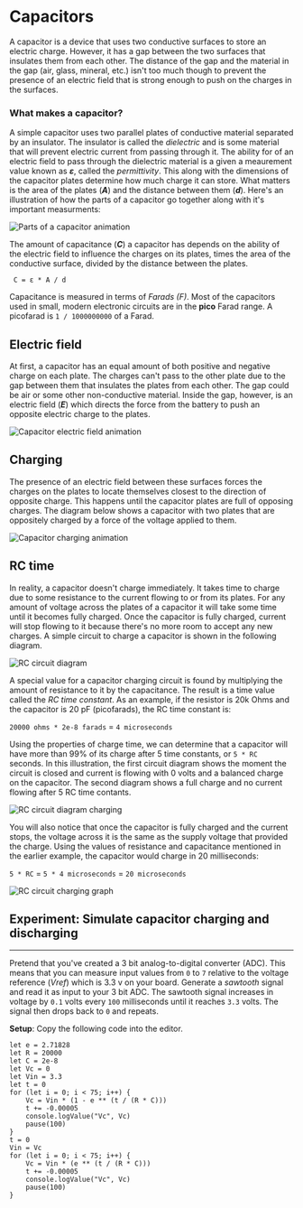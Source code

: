 # Capacitors

A capacitor is a device that uses two conductive surfaces to store an electric charge. However, it has a gap between the two surfaces that insulates them from each other. The distance of the gap and the material in the gap (air, glass, mineral, etc.) isn't too much though to prevent the presence of an electric field that is strong enough to push on the charges in the surfaces.

### What makes a capacitor?

A simple capacitor uses two parallel plates of conductive material separated by an insulator. The insulator is called the _dielectric_ and is some material that will prevent electric current from passing through it. The ability for of an electric field to pass through the dielectric material is a given a meaurement value known as _**ε**_, called the _permittivity_. This along with the dimensions of the capacitor plates determine how much charge it can store. What matters is the area of the plates (_**A**_) and the distance between them (_**d**_). Here's an illustration of how the parts of a capacitor go together along with it's important measurments:

![Parts of a capacitor animation](/static/cp/learn/pins-tutorial/capacitive-touch/capacitor-device.gif)

The amount of capacitance (_**C**_) a capacitor has depends on the ability of the electric field to influence the charges on its plates, times the area of the conductive surface, divided by the distance between the plates.

`` C = ε * A / d``

Capacitance is measured in terms of _Farads (F)_. Most of the capacitors used in small, modern electronic circuits are in the **pico** Farad range. A picofarad is ``1 / 1000000000`` of a Farad.

## Electric field

At first, a capacitor has an equal amount of both positive and negative charge on each plate. The charges can't pass to the other plate due to the gap between them that insulates the plates from each other. The gap could be air or some other non-conductive material. Inside the gap, however, is an electric field (_**E**_) which directs the force from the battery to push an opposite electric charge to the plates.

![Capacitor electric field animation](/static/cp/learn/pins-tutorial/capacitive-touch/electric-field.gif)

## Charging

The presence of an electric field between these surfaces forces the charges on the plates to locate themselves closest to the direction of opposite charge. This happens until the capacitor plates are full of opposing charges. The diagram below shows a capacitor with two plates that are oppositely charged by a force of the voltage applied to them.

![Capacitor charging animation](/static/cp/learn/pins-tutorial/capacitive-touch/capacitor-charging.gif)

## RC time

In reality, a capacitor doesn't charge immediately. It takes time to charge due to some resistance to the current flowing to or from its plates. For any amount of voltage across the plates of a capacitor it will take some time until it becomes fully charged. Once the capacitor is fully charged, current will stop flowing to it because there's no more room to accept any new charges. A simple circuit to charge a capacitor is shown in the following diagram.

![RC circuit diagram](/static/cp/learn/pins-tutorial/capacitive-touch/rc-circuit.jpg)

A special value for a capacitor charging circuit is found by multiplying the amount of resistance to it by the capacitance. The result is a time value called the _RC time constant_. As an example, if the resistor is 20k Ohms and the capacitor is 20 pF (picofarads), the RC time constant is:

``20000 ohms * 2e-8 farads`` = ``4 microseconds``

Using the properties of charge time, we can determine that a capacitor will have more than 99% of its charge after 5 time constants, or `5 * RC` seconds. In this illustration, the first circuit diagram shows the moment the circuit is closed and current is flowing with 0 volts and a balanced charge on the capacitor. The second diagram shows a full charge and no current flowing after 5 RC time contants.

![RC circuit diagram charging](/static/cp/learn/pins-tutorial/capacitive-touch/rc-circuit-charging.jpg)


You will also notice that once the capacitor is fully charged and the current stops, the voltage across it is the same as the supply voltage that provided the charge. Using the values of resistance and capacitance mentioned in the earlier example, the capacitor would charge in 20 milliseconds:

`5 * RC` = ``5 * 4 microseconds`` = ``20 microseconds``

![RC circuit charging graph](/static/cp/learn/pins-tutorial/capacitive-touch/rc-charge-profile.jpg)

## Experiment: Simulate capacitor charging and discharging

---

Pretend that you've created a 3 bit analog-to-digital converter (ADC). This means that you can measure input values from `0` to `7` relative to the voltage reference (_Vref_) which is 3.3 v on your board. Generate a _sawtooth_ signal and read it as input to your 3 bit ADC. The sawtooth signal increases in voltage by `0.1` volts every `100` milliseconds until it reaches `3.3` volts. The signal then drops back to `0` and repeats.

**Setup**: Copy the following code into the editor.

```blocks
let e = 2.71828
let R = 20000
let C = 2e-8
let Vc = 0
let Vin = 3.3
let t = 0
for (let i = 0; i < 75; i++) {
    Vc = Vin * (1 - e ** (t / (R * C)))
    t += -0.00005
    console.logValue("Vc", Vc)
    pause(100)
}
t = 0
Vin = Vc
for (let i = 0; i < 75; i++) {
    Vc = Vin * (e ** (t / (R * C)))
    t += -0.00005
    console.logValue("Vc", Vc)
    pause(100)
} 
```